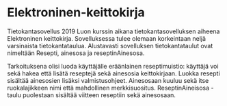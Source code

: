 # Elektroninen-keittokirja

Tietokantasovellus 2019 
Luon kurssin aikana tietokantasovelluksen aiheena Elektroninen keittokirja.
Sovelluksessa tulee olemaan korkeintaan neljä varsinaista tietokantataulua. Alustavasti sovelluksen tietokantataulut ovat nimeltään Resepti, ainesosa ja reseptinAinesosa. 

Tarkoituksena olisi luoda käyttäjälle eräänlainen reseptimuistio: käyttäjä voi sekä hakea että lisätä reseptejä sekä ainesosia keittokirjaan. Luokka resepti sisältää ainesosien lisäksi valmistusohjeet. Ainesosaan kuuluu sekä itse ruokalajikkeen nimi että mahdollinen merkkisuositus. ReseptinAineisosa -taulu puolestaan sisältää viitteen reseptiin sekä ainesosaan. 

